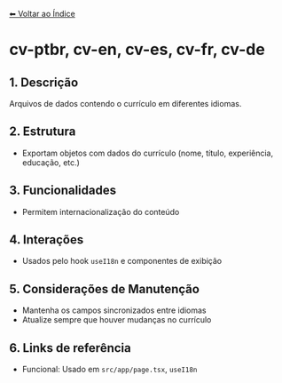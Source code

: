[⬅ Voltar ao Índice](../README_INDEX.md)

# cv-ptbr, cv-en, cv-es, cv-fr, cv-de

## 1. Descrição
Arquivos de dados contendo o currículo em diferentes idiomas.

## 2. Estrutura
- Exportam objetos com dados do currículo (nome, título, experiência, educação, etc.)

## 3. Funcionalidades
- Permitem internacionalização do conteúdo

## 4. Interações
- Usados pelo hook `useI18n` e componentes de exibição

## 5. Considerações de Manutenção
- Mantenha os campos sincronizados entre idiomas
- Atualize sempre que houver mudanças no currículo

## 6. Links de referência
- Funcional: Usado em `src/app/page.tsx`, `useI18n`
